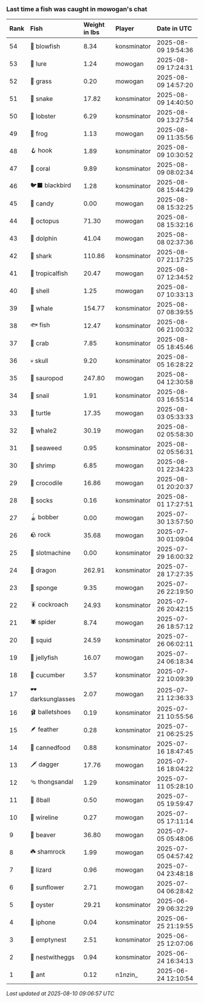 ### Last time a fish was caught in mowogan's chat

| Rank | Fish             | Weight in lbs | Player      | Date in UTC         |
|:-----|:-----------------|:--------------|:------------|:--------------------|
| 54   | 🐡 blowfish      | 8.34          | konsminator | 2025-08-09 19:54:36 |
| 53   | 🎏 lure          | 1.24          | mowogan     | 2025-08-09 17:24:31 |
| 52   | 🌾 grass         | 0.20          | mowogan     | 2025-08-09 14:57:20 |
| 51   | 🐍 snake         | 17.82         | konsminator | 2025-08-09 14:40:50 |
| 50   | 🦞 lobster       | 6.29          | konsminator | 2025-08-09 13:27:54 |
| 49   | 🐸 frog          | 1.13          | mowogan     | 2025-08-09 11:35:56 |
| 48   | 🪝 hook          | 1.89          | konsminator | 2025-08-09 10:30:52 |
| 47   | 🪸 coral         | 9.89          | konsminator | 2025-08-09 08:02:34 |
| 46   | 🐦‍⬛ blackbird     | 1.28          | konsminator | 2025-08-08 15:44:29 |
| 45   | 🍬 candy         | 0.00          | mowogan     | 2025-08-08 15:32:25 |
| 44   | 🐙 octopus       | 71.30         | mowogan     | 2025-08-08 15:32:16 |
| 43   | 🐬 dolphin       | 41.04         | mowogan     | 2025-08-08 02:37:36 |
| 42   | 🦈 shark         | 110.86        | konsminator | 2025-08-07 21:17:25 |
| 41   | 🐠 tropicalfish  | 20.47         | mowogan     | 2025-08-07 12:34:52 |
| 40   | 🐚 shell         | 1.25          | mowogan     | 2025-08-07 10:33:13 |
| 39   | 🐳 whale         | 154.77        | konsminator | 2025-08-07 08:39:55 |
| 38   | 🐟 fish          | 12.47         | konsminator | 2025-08-06 21:00:32 |
| 37   | 🦀 crab          | 7.85          | konsminator | 2025-08-05 18:45:46 |
| 36   | 💀 skull         | 9.20          | konsminator | 2025-08-05 16:28:22 |
| 35   | 🦕 sauropod      | 247.80        | mowogan     | 2025-08-04 12:30:58 |
| 34   | 🐌 snail         | 1.91          | konsminator | 2025-08-03 16:55:14 |
| 33   | 🐢 turtle        | 17.35         | mowogan     | 2025-08-03 05:33:33 |
| 32   | 🐋 whale2        | 30.19         | mowogan     | 2025-08-02 05:58:30 |
| 31   | 🌿 seaweed       | 0.95          | konsminator | 2025-08-02 05:56:31 |
| 30   | 🦐 shrimp        | 6.85          | mowogan     | 2025-08-01 22:34:23 |
| 29   | 🐊 crocodile     | 16.86         | mowogan     | 2025-08-01 20:20:37 |
| 28   | 🧦 socks         | 0.16          | konsminator | 2025-08-01 17:27:51 |
| 27   | 🪀 bobber        | 0.00          | mowogan     | 2025-07-30 13:57:50 |
| 26   | 🪨 rock          | 35.68         | mowogan     | 2025-07-30 01:09:04 |
| 25   | 🎰 slotmachine   | 0.00          | konsminator | 2025-07-29 16:00:32 |
| 24   | 🐉 dragon        | 262.91        | konsminator | 2025-07-28 17:27:35 |
| 23   | 🧽 sponge        | 9.35          | mowogan     | 2025-07-26 22:19:50 |
| 22   | 🪳 cockroach     | 24.93         | konsminator | 2025-07-26 20:42:15 |
| 21   | 🕷️ spider         | 8.74          | mowogan     | 2025-07-26 18:57:12 |
| 20   | 🦑 squid         | 24.59         | konsminator | 2025-07-26 06:02:11 |
| 19   | 🪼 jellyfish     | 16.07         | mowogan     | 2025-07-24 06:18:34 |
| 18   | 🥒 cucumber      | 3.57          | konsminator | 2025-07-22 10:09:39 |
| 17   | 🕶️ darksunglasses | 2.07          | mowogan     | 2025-07-21 12:36:33 |
| 16   | 🩰 balletshoes   | 0.19          | konsminator | 2025-07-21 10:55:56 |
| 15   | 🪶 feather       | 0.28          | konsminator | 2025-07-21 06:25:25 |
| 14   | 🥫 cannedfood    | 0.88          | konsminator | 2025-07-16 18:47:45 |
| 13   | 🗡️ dagger         | 17.76         | mowogan     | 2025-07-16 18:04:22 |
| 12   | 🩴 thongsandal   | 1.29          | konsminator | 2025-07-11 05:28:10 |
| 11   | 🎱 8ball         | 0.50          | mowogan     | 2025-07-05 19:59:47 |
| 10   | 🧵 wireline      | 0.27          | mowogan     | 2025-07-05 17:11:14 |
| 9    | 🦫 beaver        | 36.80         | mowogan     | 2025-07-05 05:48:06 |
| 8    | ☘️ shamrock       | 1.99          | mowogan     | 2025-07-05 04:57:42 |
| 7    | 🦎 lizard        | 0.96          | mowogan     | 2025-07-04 23:48:18 |
| 6    | 🌻 sunflower     | 2.71          | mowogan     | 2025-07-04 06:28:42 |
| 5    | 🦪 oyster        | 29.21         | konsminator | 2025-06-29 06:32:29 |
| 4    | 📱 iphone        | 0.04          | konsminator | 2025-06-25 21:19:55 |
| 3    | 🪹 emptynest     | 2.51          | konsminator | 2025-06-25 12:07:06 |
| 2    | 🪺 nestwitheggs  | 0.94          | konsminator | 2025-06-24 16:34:13 |
| 1    | 🐜 ant           | 0.12          | n1nzin_     | 2025-06-24 12:10:54 |

_Last updated at 2025-08-10 09:06:57 UTC_